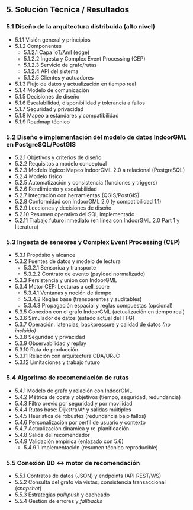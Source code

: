 ## 5. Solución Técnica / Resultados

### 5.1 Diseño de la arquitectura distribuida (alto nivel)
- 5.1.1 Visión general y principios
- 5.1.2 Componentes
  - 5.1.2.1 Capa IoT/AmI (edge)
  - 5.1.2.2 Ingesta y Complex Event Processing (CEP)
  - 5.1.2.3 Servicio de grafo/rutas
  - 5.1.2.4 API del sistema
  - 5.1.2.5 Clientes y actuadores
- 5.1.3 Flujo de datos y actualización en tiempo real
- 5.1.4 Modelo de comunicación
- 5.1.5 Decisiones de diseño
- 5.1.6 Escalabilidad, disponibilidad y tolerancia a fallos
- 5.1.7 Seguridad y privacidad
- 5.1.8 Mapeo a estándares y compatibilidad
- 5.1.9 Roadmap técnico

### 5.2 Diseño e implementación del modelo de datos IndoorGML en PostgreSQL/PostGIS
- 5.2.1 Objetivos y criterios de diseño
- 5.2.2 Requisitos a modelo conceptual
- 5.2.3 Modelo lógico: Mapeo IndoorGML 2.0 a relacional (PostgreSQL)
- 5.2.4 Modelo físico
- 5.2.5 Automatización y consistencia (funciones y triggers)
- 5.2.6 Rendimiento y escalabilidad
- 5.2.7 Integración con herramientas (QGIS/PostGIS)
- 5.2.8 Conformidad con IndoorGML 2.0 (y compatibilidad 1.1)
- 5.2.9 Lecciones y decisiones de diseño
- 5.2.10 Resumen operativo del SQL implementado
- 5.2.11 Trabajo futuro inmediato (en línea con IndoorGML 2.0 Part 1 y literatura)

### 5.3 Ingesta de sensores y Complex Event Processing (CEP)
- 5.3.1 Propósito y alcance
- 5.3.2 Fuentes de datos y modelo de lectura
  - 5.3.2.1 Sensorica y transporte
  - 5.3.2.2 Contrato de evento (payload normalizado)
- 5.3.3 Persistencia y unión con IndoorGML
- 5.3.4 Motor CEP: Lecturas a cell_score
  - 5.3.4.1 Ventanas y noción de tiempo
  - 5.3.4.2 Reglas base (transparentes y auditables)
  - 5.3.4.3 Propagación espacial y reglas compuestas (opcional)
- 5.3.5 Conexión con el grafo IndoorGML (actualización en tiempo real)
- 5.3.6 Simulador de datos (estado actual del TFG)
- 5.3.7 Operación: latencias, backpressure y calidad de datos *(no incluido)*
- 5.3.8 Seguridad y privacidad
- 5.3.9 Observabilidad y replay
- 5.3.10 Ruta de producción
- 5.3.11 Relación con arquitectura CDA/URJC
- 5.3.12 Limitaciones y trabajo futuro

### 5.4 Algoritmo de recomendación de rutas
- 5.4.1 Modelo de grafo y relación con IndoorGML
- 5.4.2 Métrica de coste y objetivos (tiempo, seguridad, redundancia)
- 5.4.3 Filtro previo por seguridad y por movilidad
- 5.4.4 Rutas base: Dijkstra/A* y salidas múltiples
- 5.4.5 Heurística de robustez (redundancia bajo fallos)
- 5.4.6 Personalización por perfil de usuario y contexto
- 5.4.7 Actualización dinámica y re-planificación
- 5.4.8 Salida del recomendador
- 5.4.9 Validación empírica (enlazado con 5.6)
  - 5.4.9.1 Implementación (resumen técnico reproducible)

### 5.5 Conexión BD ↔ motor de recomendación
- 5.5.1 Contratos de datos (JSON) y endpoints (API REST/WS)
- 5.5.2 Consulta del grafo vía vistas; consistencia transaccional (*snapshot*)
- 5.5.3 Estrategias *pull*/*push* y cacheado
- 5.5.4 Gestión de errores y *fallbacks*
